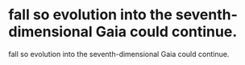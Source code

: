 # fall so evolution into the seventh-dimensional Gaia could continue.

fall so evolution into the seventh-dimensional Gaia could continue.